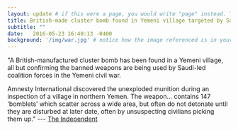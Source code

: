 ```yaml
---
layout: update # if this were a page, you would write "page" instead. They layouts are subtly different. Try it to see what happens.
title: British-made cluster bomb found in Yemeni village targeted by Saudi-led coalition
subtitle: ""
date:   2016-05-23 16:40:13 -0400
background: '/img/war.jpg' # notice how the image referenced is in your project's /img/posts/ folder.
---
```

"A British-manufactured cluster bomb has been found in a Yemeni village, all but confirming the banned weapons are being used by Saudi-led coalition forces in the Yemeni civil war.

Amnesty International discovered the unexploded munition during an inspection of a village in northern Yemen. The weapon... contains 147 ‘bomblets’ which scatter across a wide area, but often do not detonate until they are disturbed at later date, often by unsuspecting civilians picking them up."
--- [The Independent](https://www.independent.co.uk/news/world/middle-east/british-made-cluster-bomb-found-in-yemeni-village-targeted-by-saudi-led-coalition-a7042626.html?fbclid=IwAR33TCtSoa_GwAFV5JG-uJFNRqp65iHSSyAUEqGPl7GWwA-HNRxs2MtXLGo#comments)
